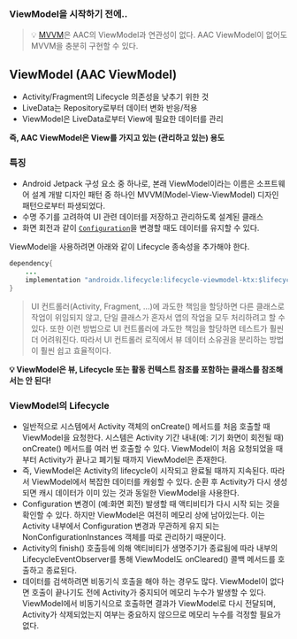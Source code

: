 ### ViewModel을 시작하기 전에..
> 💡 [MVVM](https://github.com/jopopcorn/TIL/blob/master/android/MVVM.md)은 AAC의 ViewModel과 연관성이 없다.
> AAC ViewModel이 없어도 MVVM을 충분히 구현할 수 있다.


## ViewModel (AAC ViewModel)

- Activity/Fragment의 Lifecycle 의존성을 낮추기 위한 것
- LiveData는 Repository로부터 데이터 변화 반응/적용
- ViewModel은 LiveData로부터 View에 필요한 데이터를 관리

**즉, AAC ViewModel은 View를 가지고 있는 (관리하고 있는) 용도**


### 특징

- Android Jetpack 구성 요소 중 하나로, 본래 ViewModel이라는 이름은 소프트웨어 설계 개발 디자인 패턴 중 하나인 MVVM(Model-View-ViewModel) 디자인 패턴으로부터 파생되었다.
- 수명 주기를 고려하여 UI 관련 데이터를 저장하고 관리하도록 설계된 클래스
- 화면 회전과 같이 [`Configuration`](https://developer.android.com/guide/topics/resources/runtime-changes?hl=ko)을 변경할 때도 데이터를 유지할 수 있다.


ViewModel을 사용하려면 아래와 같이 Lifecycle 종속성을 추가해야 한다.

```java
dependency{
	...
	implementation "androidx.lifecycle:lifecycle-viewmodel-ktx:$lifecycle_version"
}
```

> UI 컨트롤러(Activity, Fragment, ...)에 과도한 책임을 할당하면 다른 클래스로 작업이 위임되지 않고, 단일 클래스가 혼자서 앱의 작업을 모두 처리하려고 할 수 있다. 
> 또한 이런 방법으로 UI 컨트롤러에 과도한 책임을 할당하면 테스트가 훨씬 더 어려워진다.
> 따라서 UI 컨트롤러 로직에서 뷰 데이터 소유권을 분리하는 방법이 훨씬 쉽고 효율적이다.

**💡 ViewModel은 뷰, Lifecycle 또는 활동 컨텍스트 참조를 포함하는 클래스를 참조해서는 안 된다!**

### ViewModel의 Lifecycle
- 일반적으로 시스템에서 Activity 객체의 onCreate() 메서드를 처음 호출할 때 ViewModel을 요청한다. 시스템은 Activity 기간 내내(예: 기기 화면이 회전될 때) onCreate() 메서드를 여러 번 호출할 수 있다. ViewModel이 처음 요청되었을 때부터 Activity가 끝나고 폐기될 때까지 ViewModel은 존재한다.
- 즉, ViewModel은 Activity의 lifecycle이 시작되고 완료될 때까지 지속된다. 따라서 ViewModel에서 복잡한 데이터를 캐슁할 수 있다. 순환 후 Activity가 다시 생성되면 캐시 데이터가 이미 있는 것과 동일한 ViewModel을 사용한다.  
- Configuration 변경이 (예:화면 회전) 발생할 때 액티비티가 다시 시작 되는 것을 확인할 수 있다. 하지만 ViewModel은 여전히 메모리 상에 남아있는다. 이는 Activity 내부에서 Configuration 변경과 무관하게 유지 되는 NonConfigurationInstances 객체를 따로 관리하기 때문이다.
- Activity의 finish() 호출등에 의해 액티비티가 생명주기가 종료됨에 따라 내부의 LifecycleEventObserver를 통해 ViewModel도 onCleared() 콜백 메서드를 호출하고 종료된다.
- 데이터를 검색하려면 비동기식 호출을 해야 하는 경우도 많다. ViewModel이 없다면 호출이 끝나기도 전에 Activity가 중지되어 메모리 누수가 발생할 수 있다. ViewModel에서 비동기식으로 호출하면 결과가 ViewModel로 다시 전달되며, Activity가 삭제되었는지 여부는 중요하지 않으므로 메모리 누수를 걱정할 필요가 없다.
